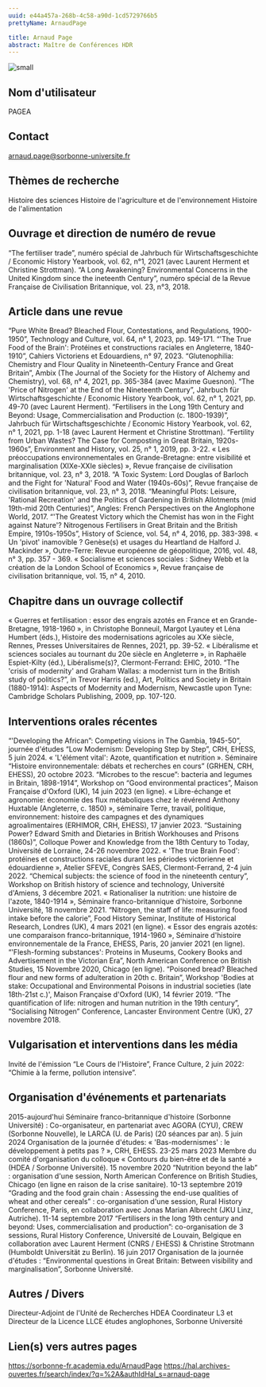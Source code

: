 ```yaml
---
uuid: e44a457a-268b-4c58-a90d-1cd5729766b5
prettyName: ArnaudPage

title: Arnaud Page
abstract: Maître de Conférences HDR
---
```


![small](Page_Arnaud.jpg)

## ﻿Nom d'utilisateur

 PAGEA

## Contact

 arnaud.page@sorbonne-universite.fr

## Thèmes de recherche

 Histoire des sciences
Histoire de l'agriculture et de l'environnement
Histoire de l'alimentation

## Ouvrage et direction de numéro de revue

 “The fertiliser trade”, numéro spécial de Jahrbuch für Wirtschaftsgeschichte / Economic History Yearbook, vol. 62, n°1, 2021 (avec Laurent Herment et Christine Strottman).
“A Long Awakening? Environmental Concerns in the United Kingdom since the ineteenth Century”, numéro spécial de la Revue Française de Civilisation Britannique, vol. 23, n°3, 2018.

## Article dans une revue

 “Pure White Bread? Bleached Flour, Contestations, and Regulations, 1900-1950”, Technology and Culture, vol. 64, n° 1, 2023, pp. 149-171.
“'The True Food of the Brain': Protéines et constructions raciales en Angleterre, 1840-1910”, Cahiers Victoriens et Edouardiens, n° 97, 2023.
“Glutenophilia: Chemistry and Flour Quality in Nineteenth-Century France and Great Britain”, Ambix (The Journal of the Society for the History of Alchemy and Chemistry), vol. 68, n° 4, 2021, pp. 365-384 (avec Maxime Guesnon).
“The 'Price of Nitrogen' at the End of the Nineteenth Century”, Jahrbuch für Wirtschaftsgeschichte / Economic History Yearbook, vol. 62, n° 1, 2021, pp. 49-70 (avec Laurent Herment).
“Fertilisers in the Long 19th Century and Beyond: Usage, Commercialisation and Production (c. 1800-1939)”, Jahrbuch für Wirtschaftsgeschichte / Economic History Yearbook, vol. 62, n° 1, 2021, pp. 1-18 (avec Laurent Herment et Christine Strottman).
“Fertility from Urban Wastes? The Case for Composting in Great Britain, 1920s-1960s”, Environment and History, vol. 25, n° 1, 2019, pp. 3-22. 
« Les préoccupations environnementales en Grande-Bretagne: entre visibilité et marginalisation (XIXe-XXIe siècles) », Revue française de civilisation britannique, vol. 23, n° 3, 2018.
“A Toxic System: Lord Douglas of Barloch and the Fight for 'Natural' Food and Water (1940s-60s)”, Revue française de civilisation britannique, vol. 23, n° 3, 2018.
“Meaningful Plots: Leisure, 'Rational Recreation' and the Politics of Gardening in British Allotments (mid 19th-mid 20th Centuries)”, Angles: French Perspectives on the Anglophone World, 2017.
“'The Greatest Victory which the Chemist has won in the Fight against Nature'? Nitrogenous Fertilisers in Great Britain and the British Empire, 1910s-1950s”, History of Science, vol. 54, n° 4, 2016, pp. 383-398.
« Un 'pivot' inamovible ? Genèse(s) et usages du Heartland de Halford J. Mackinder », Outre-Terre: Revue européenne de géopolitique, 2016, vol. 48, n° 3, pp. 357 - 369.
« Socialisme et sciences sociales : Sidney Webb et la création de la London School of Economics », Revue française de civilisation britannique, vol. 15, n° 4, 2010.

## Chapitre dans un ouvrage collectif

 « Guerres et fertilisation : essor des engrais azotés en France et en Grande-Bretagne, 1918-1960 », in Christophe Bonneuil, Margot Lyautey et Léna Humbert (éds.), Histoire des modernisations agricoles au XXe siècle, Rennes, Presses Universitaires de Rennes, 2021, pp. 39-52.
« Libéralisme et sciences sociales au tournant du 20e siècle en Angleterre », in Raphaële Espiet-Kilty (éd.), Libéralisme(s)?, Clermont-Ferrand: EHIC, 2010.
“The 'crisis of modernity' and Graham Wallas: a modernist turn in the British study of politics?”, in Trevor Harris (ed.), Art, Politics and Society in Britain (1880-1914): Aspects of Modernity and Modernism, Newcastle upon Tyne: Cambridge Scholars Publishing, 2009, pp. 107-120.

## Interventions orales récentes

 “'Developing the African”: Competing visions in The Gambia, 1945-50”, journée d'études “Low Modernism: Developing Step by Step”, CRH, EHESS, 5 juin 2024.
« 'L'élément vital': Azote, quantification et nutrition ». Séminaire “Histoire environnementale: débats et recherches en cours” (GRHEN, CRH, EHESS), 20 octobre 2023.
“Microbes to the rescue”: bacteria and legumes in Britain, 1898-1914”,  Workshop on “Good environmental practices”, Maison Française d'Oxford (UK), 14 juin 2023 (en ligne). 
« Libre-échange et agronomie: économie des flux métaboliques chez le révérend Anthony Huxtable (Angleterre, c. 1850) », séminaire Terre, travail, politique, environnement: histoire des campagnes et des dynamiques agroalimentaires (ERHIMOR, CRH, EHESS), 17 janvier 2023.
“Sustaining Power? Edward Smith and Dietaries in British Workhouses and Prisons (1860s)”, Colloque Power and Knowledge from the 18th Century to Today, Université de Lorraine, 24-26 novembre 2022. 
« 'The true Brain Food':  protéines et constructions raciales durant les périodes victorienne et édouardienne », Atelier SFEVE, Congrès SAES, Clermont-Ferrand, 2-4 juin 2022.
“Chemical subjects: the science of food in the nineteenth century”, Workshop on British history of science and technology, Université d'Amiens, 3 décembre 2021.
« Rationaliser la nutrition: une histoire de l'azote, 1840-1914 », Séminaire franco-britannique d'histoire, Sorbonne Université, 18 novembre 2021.
“Nitrogen, the staff of life: measuring food intake before the calorie”, Food History Seminar, Institute of Historical Research, Londres (UK), 4 mars 2021 (en ligne).
« Essor des engrais azotés: une comparaison franco-britannique, 1914-1960 », Séminaire d'histoire environnementale de la France, EHESS, Paris, 20 janvier 2021 (en ligne).
“'Flesh-forming substances': Proteins in Museums, Cookery Books and Advertisement in the Victorian Era”, North American Conference on British Studies, 15 Novembre 2020, Chicago (en ligne).
“Poisoned bread? Bleached flour and new forms of adulteration in 20th c. Britain”, Workshop 'Bodies at stake: Occupational and Environmental Poisons in industrial societies (late 18th-21st c.)', Maison Française d'Oxford (UK), 14 février 2019. 
“The quantification of life: nitrogen and human nutrition in the 19th century”, “Socialising Nitrogen” Conference, Lancaster Environment Centre (UK), 27 novembre 2018.

## Vulgarisation et interventions dans les média

 Invité de l'émission “Le Cours de l'Histoire”, France Culture, 2 juin 2022: “Chimie à la ferme, pollution intensive”.

## Organisation d'événements et partenariats

 2015-aujourd'hui		Séminaire franco-britannique d'histoire (Sorbonne Université) : Co-organisateur, en partenariat avec AGORA (CYU), CREW (Sorbonne Nouvelle), le LARCA (U. de Paris) (20 séances par an). 
5 juin 2024	 Organisation de la journée d'études: « 'Bas-modernismes' : le développement à petits pas ? », CRH, EHESS.
23-25 mars 2023	Membre du comité d'organisation du colloque « Contours du bien-être et de la santé » (HDEA / Sorbonne Université). 
15 novembre 2020		“Nutrition beyond the lab” : organisation d'une session, North American Conference on British Studies, Chicago (en ligne en raison de la crise sanitaire). 
10-13 septembre 2019	“Grading and the food grain chain : Assessing the end-use qualities of wheat and other cereals” : co-organisation d'une session, Rural History Conference, Paris, en collaboration avec Jonas Marian Albrecht (JKU Linz, Autriche). 
11-14 septembre 2017	“Fertilisers in the long 19th century and beyond: Uses, commercialisation and production”: co-organisation de 3 sessions, Rural History Conference, Université de Louvain, Belgique en collaboration avec Laurent Herment (CNRS / EHESS) & Christine Strotmann (Humboldt Universität zu Berlin).
16 juin 2017		Organisation de la journée d'études :	“Environmental questions in Great Britain: Between visibility and marginalisation”, Sorbonne Université.

## Autres / Divers

 Directeur-Adjoint de l'Unité de Recherches HDEA
Coordinateur L3 et Directeur de la Licence LLCE études anglophones, Sorbonne Université

## Lien(s) vers autres pages

 https://sorbonne-fr.academia.edu/ArnaudPage
https://hal.archives-ouvertes.fr/search/index/?q=%2A&authIdHal_s=arnaud-page

